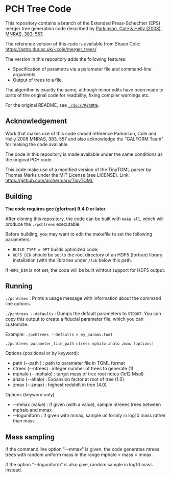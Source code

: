 # PCH Tree Code

This repository contains a branch of the Extended Press-Schechter (EPS) merger
tree generation code described by [Parkinson, Cole & Helly (2008), MNRAS, 383,
557](https://ui.adsabs.harvard.edu/abs/2008MNRAS.383..557P/abstract). 

The reference version of this code is available from Shaun Cole:
https://astro.dur.ac.uk/~cole/merger_trees/

The version in this repository adds the following features:

- Specification of parametrs via a parameter file and command-line arguments
- Output of trees to a file.

The algorithm is exactly the same, although minor edits have been made to parts
of the original code for readbility, fixing compiler warnings etc.

For the original README, see
[`./docs/README`](https://github.com/nthu-ga/pchtrees/blob/main/docs/README_original).

## Acknowledgement

Work that makes use of this code should reference Parkinson, Cole and Helly
2008 MNRAS, 383, 557 and also acknowledge the "GALFORM Team" for making the
code available.

The code in this repository is made available under the same conditions as the
original PCH code. 

This code make use of a modified version of the TinyTOML parser by
Thomas Marks under the MIT License (see LICENSE). Link:
https://github.com/archermarx/TinyTOML

## Building

**The code requires gcc (gfortran) 9.4.0 or later.**

After cloning this repository, the code can be built with `make all`, which
will produce the `./pchtrees` executable. 

Before building, you may want to edit the makefile to set the following
parameters:

* `BUILD_TYPE = OPT` builds optimized code;
* `HDF5_DIR` should be set to the root directory of an HDF5 (fortran) library
  installation (with the libraries under `/lib` below this path.

If `HDF5_DIR` is not set, the code will be built wihtout support for HDF5 output.

## Running

`./pchtrees` : Prints a usage message with information about the command line
options.

`./pchtrees --defaults` : Dumps the default parameters to `STDOUT`. You can
copy this output to create a fiducial parameter file, which you can customize.

Example: `./pchtrees --defaults > my_params.toml`

`./pchtrees parameter_file_path ntrees mphalo ahalo zmax [options]`

Options (positional or by keyword):
* path   (--path  ) : path to parameter file in TOML format
* ntrees (--ntrees) : integer number of trees to generate (1)
* mphalo (--mphalo) : target mass of tree root notes (1e12 Msol)
* ahalo  (--ahalo)  : Expansion factor at root of tree (1.0)
* zmax   (--zmax)   : highest redshift in tree (4.0)

Options (keyword only)
* --mmax (value) : if given (with a value), sample ntreees trees between mphalo and mmax
* --loguniform : if given with mmax, sample uniformly in log10 mass rather than mass

## Mass sampling 

If the command line option "--mmax" is given, the code generates ntrees trees
with random uniform mass in the range mphalo < mass < mmax.

If the option "--loguniform" is also give, random sample in log10 mass instead. 

